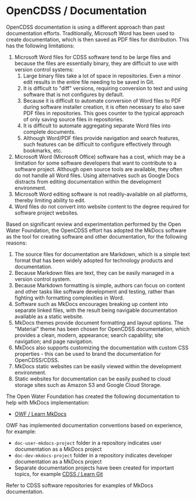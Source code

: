 # OpenCDSS / Documentation #

OpenCDSS documentation is using a different approach than past documentation efforts.
Traditionally, Microsoft Word has been used to create documentation, which is then saved as PDF files for distribution.
This has the following limitations:

1. Microsoft Word files for CDSS software tend to be large files and because the files are essentially binary,
they are difficult to use with version control systems:
	1. Large binary files take a lot of space in repositories.
	Even a minor edit results in the entire file needing to be saved in Git.
	2. It is difficult to "diff" versions, requiring conversion to text and using software that is not
	configures by default.
	3. Because it is difficult to automate conversion of Word files to PDF during software installer creation,
	it is often necessary to also save PDF files in repositories.
	This goes counter to the typical approach of only saving source files in repositories.
	4. It is difficult to automate aggregating separate Word files into complete documents.
	5. Although Word/PDF files provide navigation and search features, such features can be difficult
	to configure effectively through bookmarks, etc.
2. Microsoft Word (Microsoft Office) software has a cost, which may be a limitation for some software developers that
want to contribute to a software project.
Although open source tools are available, they often do not handle all Word files.
Using alternatives such as Google Docs distracts from editing documentation within the development environment.
3. Microsoft Word editing software is not readily-available on all platforms, thereby limiting ability to edit.
4. Word files do not convert into website content to the degree required for software project websites.

Based on significant review and experimentation performed by the Open Water Foundation,
the OpenCDSS effort has adopted the MkDocs software as the tool for creating software and other documentation,
for the following reasons:

1. The source files for documentation are Markdown, which is a simple text format that has been widely
adopted for technology products and documentation.
2. Because Markdown files are text, they can be easily managed in a version control system.
3. Because Markdown formatting is simple, authors can focus on content and other tasks like software
development and testing, rather than fighting with formatting complexities in Word.
4. Software such as MkDocs encourages breaking up content into separate linked files, with the
result being navigable documentation available as a static website.
5. MkDocs themes provide document formatting and layout options.
The "Material" theme has been chosen for OpenCDSS documentation, which provides a clean, modern, appearance;
search capability; site navigation; and page navigation.
6. MkDocs also supports customizing the documentation with custom CSS properties - this can be used
to brand the documentation for OpenCDSS/CDSS.
7. MkDocs static websites can be easily viewed within the development environment.
8. Static websites for documentation can be easily pushed to cloud storage sites such as Amazon S3 and
Google Cloud Storage.

The Open Water Foundation has created the following documentation to help with MkDocs implementation:

* [OWF / Learn MkDocs](http://learn.openwaterfoundation.org/owf-learn-mkdocs/)

OWF has implemented documentation conventions based on experience, for example:

* `doc-user-mkdocs-project` folder in a repository indicates user documentation as a MkDocs project
* `doc-dev-mkdocs-project` folder in a repository indicates developer documentation as a MkDocs project
* Separate documentation projects have been created for important topics, for example
[CDSS / Learn Git](http://learn.openwaterfoundation.org/cdss-learn-git/)

Refer to CDSS software repositories for examples of MkDocs documentation.

